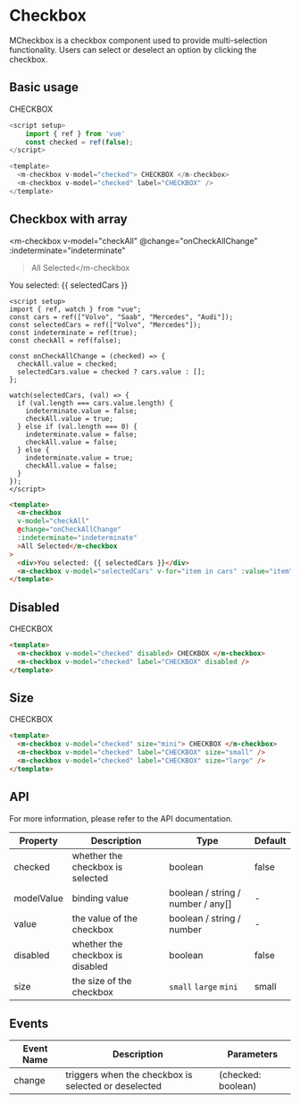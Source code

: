 <script setup lang="ts">
import { ref, watch } from "vue";

const checked = ref(false);
const cars = ref(["Volvo", "Saab", "Mercedes", "Audi"]);
const selectedCars = ref(["Volvo", "Mercedes"]);
const indeterminate = ref(true);
const checkAll = ref(false);

const onCheckAllChange = (checked) => {
  checkAll.value = checked;
  selectedCars.value = checked ? cars.value : [];
};

watch(selectedCars, (val) => {
  if (val.length === cars.value.length) {
    indeterminate.value = false;
    checkAll.value = true;
  } else if (val.length === 0) {
    indeterminate.value = false;
    checkAll.value = false;
  } else {
    indeterminate.value = true;
    checkAll.value = false;
  }
});
</script>

# Checkbox

MCheckbox is a checkbox component used to provide multi-selection functionality. Users can select or deselect an option by clicking the checkbox.

## Basic usage

<m-checkbox v-model="checked"> CHECKBOX </m-checkbox>
<m-checkbox v-model="checked" label="CHECKBOX" />

```js
<script setup>
    import { ref } from 'vue'
    const checked = ref(false);
</script>

<template>
  <m-checkbox v-model="checked"> CHECKBOX </m-checkbox>
  <m-checkbox v-model="checked" label="CHECKBOX" />
</template>

```

## Checkbox with array

<m-checkbox
  v-model="checkAll"
  @change="onCheckAllChange"
  :indeterminate="indeterminate"
  >All Selected</m-checkbox
>
  <div>You selected: {{ selectedCars }}</div>
  <m-checkbox v-model="selectedCars" v-for="item in cars" :value="item" :label="item" />

  ```vue
<script setup>
  import { ref, watch } from "vue";
  const cars = ref(["Volvo", "Saab", "Mercedes", "Audi"]);
  const selectedCars = ref(["Volvo", "Mercedes"]);
  const indeterminate = ref(true);
  const checkAll = ref(false);

  const onCheckAllChange = (checked) => {
    checkAll.value = checked;
    selectedCars.value = checked ? cars.value : [];
  };

  watch(selectedCars, (val) => {
    if (val.length === cars.value.length) {
      indeterminate.value = false;
      checkAll.value = true;
    } else if (val.length === 0) {
      indeterminate.value = false;
      checkAll.value = false;
    } else {
      indeterminate.value = true;
      checkAll.value = false;
    }
  });
</script>

```

```html
<template>
  <m-checkbox
  v-model="checkAll"
  @change="onCheckAllChange"
  :indeterminate="indeterminate"
  >All Selected</m-checkbox
>
  <div>You selected: {{ selectedCars }}</div>
  <m-checkbox v-model="selectedCars" v-for="item in cars" :value="item" :label="item" />
</template>

```

## Disabled

<m-checkbox v-model="checked" disabled> CHECKBOX </m-checkbox>
<m-checkbox v-model="checked" label="CHECKBOX" disabled />

```html
<template>
  <m-checkbox v-model="checked" disabled> CHECKBOX </m-checkbox>
  <m-checkbox v-model="checked" label="CHECKBOX" disabled />
</template>
```

## Size

<m-checkbox v-model="checked" size="mini"> CHECKBOX </m-checkbox>
<m-checkbox v-model="checked" label="CHECKBOX" size="small" />
<m-checkbox v-model="checked" label="CHECKBOX" size="large" />

```html
<template>
  <m-checkbox v-model="checked" size="mini"> CHECKBOX </m-checkbox>
  <m-checkbox v-model="checked" label="CHECKBOX" size="small" />
  <m-checkbox v-model="checked" label="CHECKBOX" size="large" />
</template>
```

## API

For more information, please refer to the API documentation.

| Property | Description                              | Type    | Default |
| -------- | --------------------------- | ------- | ------- |
| checked  | whether the checkbox is selected         | boolean | false   |
| modelValue | binding value                          | boolean / string / number / any[]  | -       |
| value    | the value of the checkbox                | boolean / string / number         | -       |
| disabled | whether the checkbox is disabled          | boolean                           | false   |
| size     | the size of the checkbox                | `small` `large` `mini`   | small  |

## Events

| Event Name | Description                              | Parameters           |
| ---------- | --------------------------- | ------------------ |
| change     | triggers when the checkbox is selected or deselected  | (checked: boolean) |
